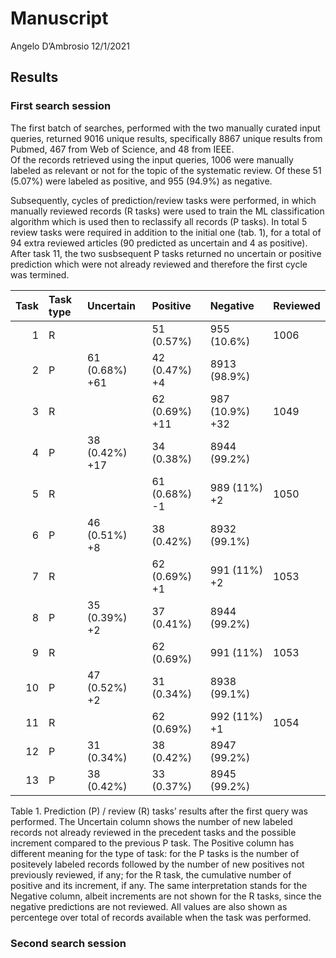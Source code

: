 Manuscript
================
Angelo D’Ambrosio
12/1/2021

## Results

### First search session

The first batch of searches, performed with the two manually curated
input queries, returned 9016 unique results, specifically 8867 unique
results from Pubmed, 467 from Web of Science, and 48 from IEEE.  
Of the records retrieved using the input queries, 1006 were manually
labeled as relevant or not for the topic of the systematic review. Of
these 51 (5.07%) were labeled as positive, and 955 (94.9%) as negative.

Subsequently, cycles of prediction/review tasks were performed, in which
manually reviewed records (R tasks) were used to train the ML
classification algorithm which is used then to reclassify all records (P
tasks). In total 5 review tasks were required in addition to the initial
one (tab. 1), for a total of 94 extra reviewed articles (90 predicted as
uncertain and 4 as positive). After task 11, the two susbsequent P tasks
returned no uncertain or positive prediction which were not already
reviewed and therefore the first cycle was termined.

| Task | Task type | Uncertain      | Positive       | Negative        | Reviewed |
|-----:|:----------|:---------------|:---------------|:----------------|:---------|
|    1 | R         |                | 51 (0.57%)     | 955 (10.6%)     | 1006     |
|    2 | P         | 61 (0.68%) +61 | 42 (0.47%) +4  | 8913 (98.9%)    |          |
|    3 | R         |                | 62 (0.69%) +11 | 987 (10.9%) +32 | 1049     |
|    4 | P         | 38 (0.42%) +17 | 34 (0.38%)     | 8944 (99.2%)    |          |
|    5 | R         |                | 61 (0.68%) -1  | 989 (11%) +2    | 1050     |
|    6 | P         | 46 (0.51%) +8  | 38 (0.42%)     | 8932 (99.1%)    |          |
|    7 | R         |                | 62 (0.69%) +1  | 991 (11%) +2    | 1053     |
|    8 | P         | 35 (0.39%) +2  | 37 (0.41%)     | 8944 (99.2%)    |          |
|    9 | R         |                | 62 (0.69%)     | 991 (11%)       | 1053     |
|   10 | P         | 47 (0.52%) +2  | 31 (0.34%)     | 8938 (99.1%)    |          |
|   11 | R         |                | 62 (0.69%)     | 992 (11%) +1    | 1054     |
|   12 | P         | 31 (0.34%)     | 38 (0.42%)     | 8947 (99.2%)    |          |
|   13 | P         | 38 (0.42%)     | 33 (0.37%)     | 8945 (99.2%)    |          |

Table 1. Prediction (P) / review (R) tasks’ results after the first
query was performed. The Uncertain column shows the number of new
labeled records not already reviewed in the precedent tasks and the
possible increment compared to the previous P task. The Positive column
has different meaning for the type of task: for the P tasks is the
number of positevely labeled records followed by the number of new
positives not previously reviewed, if any; for the R task, the
cumulative number of positive and its increment, if any. The same
interpretation stands for the Negative column, albeit increments are not
shown for the R tasks, since the negative predictions are not reviewed.
All values are also shown as percentege over total of records available
when the task was performed.

### Second search session
